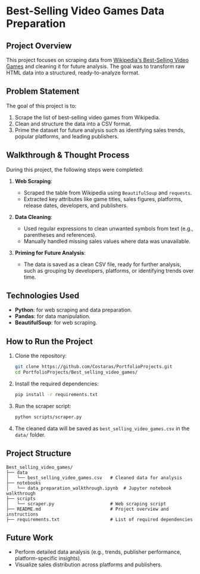 
# Best-Selling Video Games Data Preparation

## Project Overview

This project focuses on scraping data from [Wikipedia's Best-Selling Video Games](https://en.wikipedia.org/wiki/List_of_best-selling_video_games) and cleaning it for future analysis. The goal was to transform raw HTML data into a structured, ready-to-analyze format.

## Problem Statement

The goal of this project is to:
1. Scrape the list of best-selling video games from Wikipedia.
2. Clean and structure the data into a CSV format.
3. Prime the dataset for future analysis such as identifying sales trends, popular platforms, and leading publishers.

## Walkthrough & Thought Process

During this project, the following steps were completed:
1. **Web Scraping**:
   - Scraped the table from Wikipedia using `BeautifulSoup` and `requests`.
   - Extracted key attributes like game titles, sales figures, platforms, release dates, developers, and publishers.

2. **Data Cleaning**:
   - Used regular expressions to clean unwanted symbols from text (e.g., parentheses and references).
   - Manually handled missing sales values where data was unavailable.

3. **Priming for Future Analysis**:
   - The data is saved as a clean CSV file, ready for further analysis, such as grouping by developers, platforms, or identifying trends over time.

## Technologies Used

- **Python**: for web scraping and data preparation.
- **Pandas**: for data manipulation.
- **BeautifulSoup**: for web scraping.

## How to Run the Project

1. Clone the repository:
   ```bash
   git clone https://github.com/Costaras/PortfolioProjects.git
   cd PortfolioProjects/Best_selling_video_games/
   ```

2. Install the required dependencies:
   ```bash
   pip install -r requirements.txt
   ```

3. Run the scraper script:
   ```bash
   python scripts/scraper.py
   ```

4. The cleaned data will be saved as `best_selling_video_games.csv` in the `data/` folder.

## Project Structure

```
Best_selling_video_games/
├── data
│   └── best_selling_video_games.csv   # Cleaned data for analysis
├── notebooks
│   └── data_preparation_walkthrough.ipynb  # Jupyter notebook walkthrough
├── scripts
│   └── scraper.py                     # Web scraping script
├── README.md                          # Project overview and instructions
├── requirements.txt                   # List of required dependencies
```

## Future Work

- Perform detailed data analysis (e.g., trends, publisher performance, platform-specific insights).
- Visualize sales distribution across platforms and publishers.
